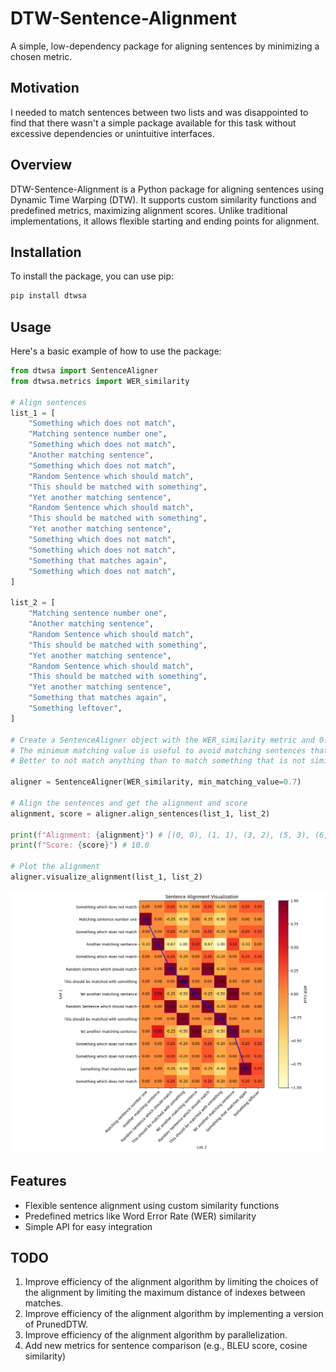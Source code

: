 # DTW-Sentence-Alignment

A simple, low-dependency package for aligning sentences by minimizing a chosen metric.

## Motivation
I needed to match sentences between two lists and was disappointed to find that there wasn't a simple package available for this task without excessive dependencies or unintuitive interfaces.

## Overview

DTW-Sentence-Alignment is a Python package for aligning sentences using Dynamic Time Warping (DTW). It supports custom similarity functions and predefined metrics, maximizing alignment scores. Unlike traditional implementations, it allows flexible starting and ending points for alignment.

## Installation

To install the package, you can use pip:
```bash
pip install dtwsa
```

## Usage

Here's a basic example of how to use the package:

```python
from dtwsa import SentenceAligner
from dtwsa.metrics import WER_similarity

# Align sentences
list_1 = [
    "Something which does not match",
    "Matching sentence number one",
    "Something which does not match",
    "Another matching sentence",
    "Something which does not match",
    "Random Sentence which should match",
    "This should be matched with something",
    "Yet another matching sentence",
    "Random Sentence which should match",
    "This should be matched with something",
    "Yet another matching sentence",
    "Something which does not match",
    "Something which does not match",
    "Something that matches again",
    "Something which does not match",
]

list_2 = [
    "Matching sentence number one",
    "Another matching sentence",
    "Random Sentence which should match",
    "This should be matched with something",
    "Yet another matching sentence",
    "Random Sentence which should match",
    "This should be matched with something",
    "Yet another matching sentence",
    "Something that matches again",
    "Something leftover",
]

# Create a SentenceAligner object with the WER_similarity metric and 0.7 as the minimum matching value
# The minimum matching value is useful to avoid matching sentences that are not similar enough.
# Better to not match anything than to match something that is not similar enough.

aligner = SentenceAligner(WER_similarity, min_matching_value=0.7)

# Align the sentences and get the alignment and score
alignment, score = aligner.align_sentences(list_1, list_2)

print(f"Alignment: {alignment}") # [(0, 0), (1, 1), (3, 2), (5, 3), (6, 4), (7, 5), (8, 6), (9, 7), (10, 8), (13, 9)]
print(f"Score: {score}") # 10.0

# Plot the alignment
aligner.visualize_alignment(list_1, list_2)
```
![Visuaization of the alignment](https://raw.githubusercontent.com/i4Ds/DTW-Sentence-Alignment/main/example.png)

## Features
- Flexible sentence alignment using custom similarity functions
- Predefined metrics like Word Error Rate (WER) similarity
- Simple API for easy integration


## TODO
1. Improve efficiency of the alignment algorithm by limiting the choices of the alignment by limiting the maximum distance of indexes between matches.
2. Improve efficiency of the alignment algorithm by implementing a version of PrunedDTW.
3. Improve efficiency of the alignment algorithm by parallelization.
2. Add new metrics for sentence comparison (e.g., BLEU score, cosine similarity)